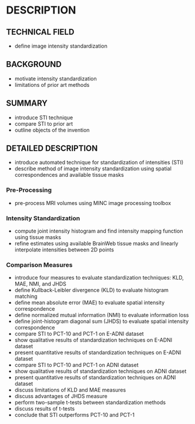 # DESCRIPTION

## TECHNICAL FIELD

- define image intensity standardization

## BACKGROUND

- motivate intensity standardization
- limitations of prior art methods

## SUMMARY

- introduce STI technique
- compare STI to prior art
- outline objects of the invention

## DETAILED DESCRIPTION

- introduce automated technique for standardization of intensities (STI)
- describe method of image intensity standardization using spatial correspondences and available tissue masks

### Pre-Processing

- pre-process MRI volumes using MINC image processing toolbox

### Intensity Standardization

- compute joint intensity histogram and find intensity mapping function using tissue masks
- refine estimates using available BrainWeb tissue masks and linearly interpolate intensities between 2D points

### Comparison Measures

- introduce four measures to evaluate standardization techniques: KLD, MAE, NMI, and JHDS
- define Kullback-Leibler divergence (KLD) to evaluate histogram matching
- define mean absolute error (MAE) to evaluate spatial intensity correspondence
- define normalized mutual information (NMI) to evaluate information loss
- define joint-histogram diagonal sum (JHDS) to evaluate spatial intensity correspondence
- compare STI to PCT-10 and PCT-1 on E-ADNI dataset
- show qualitative results of standardization techniques on E-ADNI dataset
- present quantitative results of standardization techniques on E-ADNI dataset
- compare STI to PCT-10 and PCT-1 on ADNI dataset
- show qualitative results of standardization techniques on ADNI dataset
- present quantitative results of standardization techniques on ADNI dataset
- discuss limitations of KLD and MAE measures
- discuss advantages of JHDS measure
- perform two-sample t-tests between standardization methods
- discuss results of t-tests
- conclude that STI outperforms PCT-10 and PCT-1

